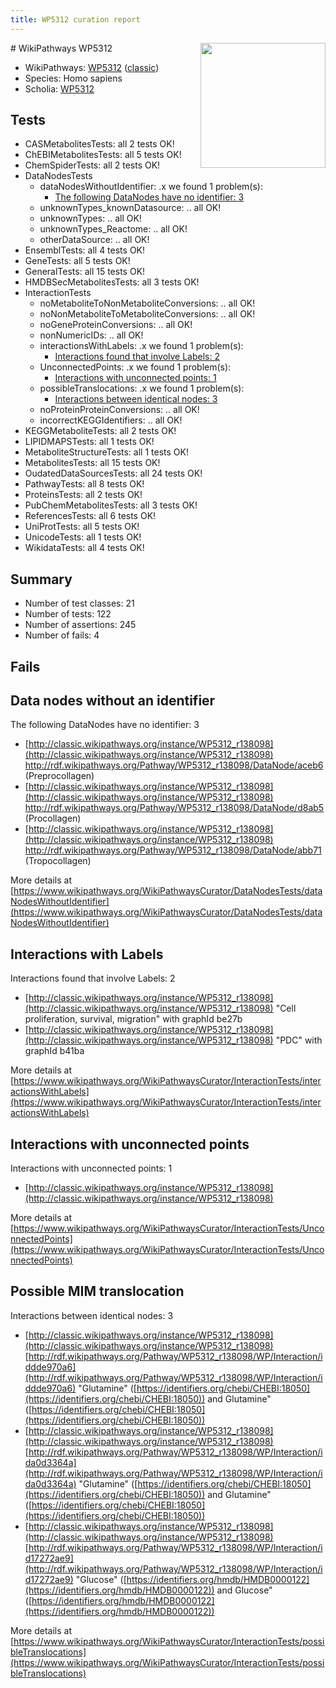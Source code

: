 ```yaml
---
title: WP5312 curation report
---
```


<img style="float: right; width: 200px" src="https://upload.wikimedia.org/wikipedia/commons/thumb/8/83/Wplogo_with_text_500.png/640px-Wplogo_with_text_500.png" />
# WikiPathways WP5312

* WikiPathways: [WP5312](https://wikipathways.org/pathways/WP5312) ([classic](https://classic.wikipathways.org/instance/WP5312))
* Species: Homo sapiens
* Scholia: [WP5312](https://scholia.toolforge.org/wikipathways/WP5312)
## Tests
* CASMetabolitesTests: all 2 tests OK!
* ChEBIMetabolitesTests: all 5 tests OK!
* ChemSpiderTests: all 2 tests OK!
* DataNodesTests
    * dataNodesWithoutIdentifier: .x we found 1 problem(s):
        * [The following DataNodes have no identifier: 3](#d2d32fa2)
    * unknownTypes_knownDatasource: .. all OK!
    * unknownTypes: .. all OK!
    * unknownTypes_Reactome: .. all OK!
    * otherDataSource: .. all OK!
* EnsemblTests: all 4 tests OK!
* GeneTests: all 5 tests OK!
* GeneralTests: all 15 tests OK!
* HMDBSecMetabolitesTests: all 3 tests OK!
* InteractionTests
    * noMetaboliteToNonMetaboliteConversions: .. all OK!
    * noNonMetaboliteToMetaboliteConversions: .. all OK!
    * noGeneProteinConversions: .. all OK!
    * nonNumericIDs: .. all OK!
    * interactionsWithLabels: .x we found 1 problem(s):
        * [Interactions found that involve Labels: 2](#630d2679)
    * UnconnectedPoints: .x we found 1 problem(s):
        * [Interactions with unconnected points: 1](#35a61ad9)
    * possibleTranslocations: .x we found 1 problem(s):
        * [Interactions between identical nodes: 3](#1c118208)
    * noProteinProteinConversions: .. all OK!
    * incorrectKEGGIdentifiers: .. all OK!
* KEGGMetaboliteTests: all 2 tests OK!
* LIPIDMAPSTests: all 1 tests OK!
* MetaboliteStructureTests: all 1 tests OK!
* MetabolitesTests: all 15 tests OK!
* OudatedDataSourcesTests: all 24 tests OK!
* PathwayTests: all 8 tests OK!
* ProteinsTests: all 2 tests OK!
* PubChemMetabolitesTests: all 3 tests OK!
* ReferencesTests: all 6 tests OK!
* UniProtTests: all 5 tests OK!
* UnicodeTests: all 1 tests OK!
* WikidataTests: all 4 tests OK!


## Summary

* Number of test classes: 21
* Number of tests: 122
* Number of assertions: 245
* Number of fails: 4

## Fails

<a name="d2d32fa2" />

## Data nodes without an identifier

The following DataNodes have no identifier: 3

* [http://classic.wikipathways.org/instance/WP5312_r138098](http://classic.wikipathways.org/instance/WP5312_r138098) http://rdf.wikipathways.org/Pathway/WP5312_r138098/DataNode/aceb6 (Preprocollagen)
* [http://classic.wikipathways.org/instance/WP5312_r138098](http://classic.wikipathways.org/instance/WP5312_r138098) http://rdf.wikipathways.org/Pathway/WP5312_r138098/DataNode/d8ab5 (Procollagen)
* [http://classic.wikipathways.org/instance/WP5312_r138098](http://classic.wikipathways.org/instance/WP5312_r138098) http://rdf.wikipathways.org/Pathway/WP5312_r138098/DataNode/abb71 (Tropocollagen)


More details at [https://www.wikipathways.org/WikiPathwaysCurator/DataNodesTests/dataNodesWithoutIdentifier](https://www.wikipathways.org/WikiPathwaysCurator/DataNodesTests/dataNodesWithoutIdentifier)

<a name="630d2679" />

## Interactions with Labels

Interactions found that involve Labels: 2

* [http://classic.wikipathways.org/instance/WP5312_r138098](http://classic.wikipathways.org/instance/WP5312_r138098) "Cell proliferation,
survival, migration" with graphId be27b
* [http://classic.wikipathways.org/instance/WP5312_r138098](http://classic.wikipathways.org/instance/WP5312_r138098) "PDC" with graphId b41ba


More details at [https://www.wikipathways.org/WikiPathwaysCurator/InteractionTests/interactionsWithLabels](https://www.wikipathways.org/WikiPathwaysCurator/InteractionTests/interactionsWithLabels)

<a name="35a61ad9" />

## Interactions with unconnected points

Interactions with unconnected points: 1

* [http://classic.wikipathways.org/instance/WP5312_r138098](http://classic.wikipathways.org/instance/WP5312_r138098)


More details at [https://www.wikipathways.org/WikiPathwaysCurator/InteractionTests/UnconnectedPoints](https://www.wikipathways.org/WikiPathwaysCurator/InteractionTests/UnconnectedPoints)

<a name="1c118208" />

## Possible MIM translocation

Interactions between identical nodes: 3

* [http://classic.wikipathways.org/instance/WP5312_r138098](http://classic.wikipathways.org/instance/WP5312_r138098) [http://rdf.wikipathways.org/Pathway/WP5312_r138098/WP/Interaction/iddde970a6](http://rdf.wikipathways.org/Pathway/WP5312_r138098/WP/Interaction/iddde970a6) "Glutamine" ([https://identifiers.org/chebi/CHEBI:18050](https://identifiers.org/chebi/CHEBI:18050)) and 
Glutamine" ([https://identifiers.org/chebi/CHEBI:18050](https://identifiers.org/chebi/CHEBI:18050))
* [http://classic.wikipathways.org/instance/WP5312_r138098](http://classic.wikipathways.org/instance/WP5312_r138098) [http://rdf.wikipathways.org/Pathway/WP5312_r138098/WP/Interaction/ida0d3364a](http://rdf.wikipathways.org/Pathway/WP5312_r138098/WP/Interaction/ida0d3364a) "Glutamine" ([https://identifiers.org/chebi/CHEBI:18050](https://identifiers.org/chebi/CHEBI:18050)) and 
Glutamine" ([https://identifiers.org/chebi/CHEBI:18050](https://identifiers.org/chebi/CHEBI:18050))
* [http://classic.wikipathways.org/instance/WP5312_r138098](http://classic.wikipathways.org/instance/WP5312_r138098) [http://rdf.wikipathways.org/Pathway/WP5312_r138098/WP/Interaction/id17272ae9](http://rdf.wikipathways.org/Pathway/WP5312_r138098/WP/Interaction/id17272ae9) "Glucose" ([https://identifiers.org/hmdb/HMDB0000122](https://identifiers.org/hmdb/HMDB0000122)) and 
Glucose" ([https://identifiers.org/hmdb/HMDB0000122](https://identifiers.org/hmdb/HMDB0000122))


More details at [https://www.wikipathways.org/WikiPathwaysCurator/InteractionTests/possibleTranslocations](https://www.wikipathways.org/WikiPathwaysCurator/InteractionTests/possibleTranslocations)

